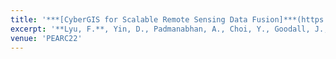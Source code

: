 ```yaml
---
title: '***[CyberGIS for Scalable Remote Sensing Data Fusion]***(https://dl.acm.org/doi/10.1145/3491418.3535145)'
excerpt: '**Lyu, F.**, Yin, D., Padmanabhan, A., Choi, Y., Goodall, J., Castronova, A., Tarboton, D., Wang, S. (2019). Reproducible Hydrological Modeling with CyberGIS-Jupyter: A Case Study on SUMMA. In *Proceedings of the Practice and Experience in Advanced Research Computing on Rise of the Machines learning*. Association for Computing Machinery, New York, NY, USA, Article 95, 1–3.'
venue: 'PEARC22'
---
```

